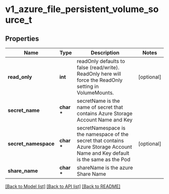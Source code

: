 # v1_azure_file_persistent_volume_source_t

## Properties
Name | Type | Description | Notes
------------ | ------------- | ------------- | -------------
**read_only** | **int** | readOnly defaults to false (read/write). ReadOnly here will force the ReadOnly setting in VolumeMounts. | [optional] 
**secret_name** | **char \*** | secretName is the name of secret that contains Azure Storage Account Name and Key | 
**secret_namespace** | **char \*** | secretNamespace is the namespace of the secret that contains Azure Storage Account Name and Key default is the same as the Pod | [optional] 
**share_name** | **char \*** | shareName is the azure Share Name | 

[[Back to Model list]](../README.md#documentation-for-models) [[Back to API list]](../README.md#documentation-for-api-endpoints) [[Back to README]](../README.md)



